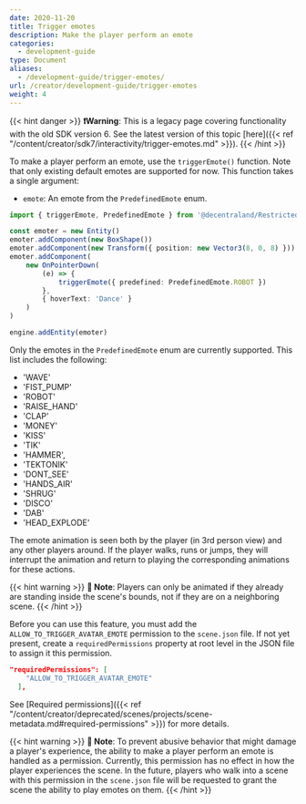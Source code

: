 ```yaml
---
date: 2020-11-20
title: Trigger emotes
description: Make the player perform an emote
categories:
  - development-guide
type: Document
aliases:
  - /development-guide/trigger-emotes/
url: /creator/development-guide/trigger-emotes
weight: 4
---
```


{{< hint danger >}}
**❗Warning**: This is a legacy page covering functionality with the old SDK version 6. See the latest version of this topic [here]({{< ref "/content/creator/sdk7/interactivity/trigger-emotes.md" >}}).
{{< /hint >}}

To make a player perform an emote, use the `triggerEmote()` function. Note that only existing default emotes are supported for now. This function takes a single argument:

- `emote`: An emote from the `PredefinedEmote` enum.

```ts
import { triggerEmote, PredefinedEmote } from '@decentraland/RestrictedActions'

const emoter = new Entity()
emoter.addComponent(new BoxShape())
emoter.addComponent(new Transform({ position: new Vector3(8, 0, 8) }))
emoter.addComponent(
	new OnPointerDown(
		(e) => {
			triggerEmote({ predefined: PredefinedEmote.ROBOT })
		},
		{ hoverText: 'Dance' }
	)
)

engine.addEntity(emoter)
```

Only the emotes in the `PredefinedEmote` enum are currently supported. This list includes the following:

- 'WAVE'
- 'FIST_PUMP'
- 'ROBOT'
- 'RAISE_HAND'
- 'CLAP'
- 'MONEY'
- 'KISS'
- 'TIK'
- 'HAMMER',
- 'TEKTONIK'
- 'DONT_SEE'
- 'HANDS_AIR'
- 'SHRUG'
- 'DISCO'
- 'DAB'
- 'HEAD_EXPLODE'

The emote animation is seen both by the player (in 3rd person view) and any other players around. If the player walks, runs or jumps, they will interrupt the animation and return to playing the corresponding animations for these actions.

{{< hint warning >}}
**📔 Note**: Players can only be animated if they already are standing inside the scene's bounds, not if they are on a neighboring scene.
{{< /hint >}}

Before you can use this feature, you must add the `ALLOW_TO_TRIGGER_AVATAR_EMOTE` permission to the `scene.json` file. If not yet present, create a `requiredPermissions` property at root level in the JSON file to assign it this permission.

```json
"requiredPermissions": [
    "ALLOW_TO_TRIGGER_AVATAR_EMOTE"
  ],
```

See [Required permissions]({{< ref "/content/creator/deprecated/scenes/projects/scene-metadata.md#required-permissions" >}}) for more details.

{{< hint warning >}}
**📔 Note**: To prevent abusive behavior that might damage a player's experience, the ability to make a player perform an emote is handled as a permission. Currently, this permission has no effect in how the player experiences the scene. In the future, players who walk into a scene with this permission in the `scene.json` file will be requested to grant the scene the ability to play emotes on them.
{{< /hint >}}
